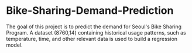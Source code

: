 # Bike-Sharing-Demand-Prediction
The goal of this project is to predict the demand for Seoul's Bike Sharing Program. A dataset (8760,14) containing historical usage patterns, such as temperature, time, and other relevant data is used to build a regression model.
